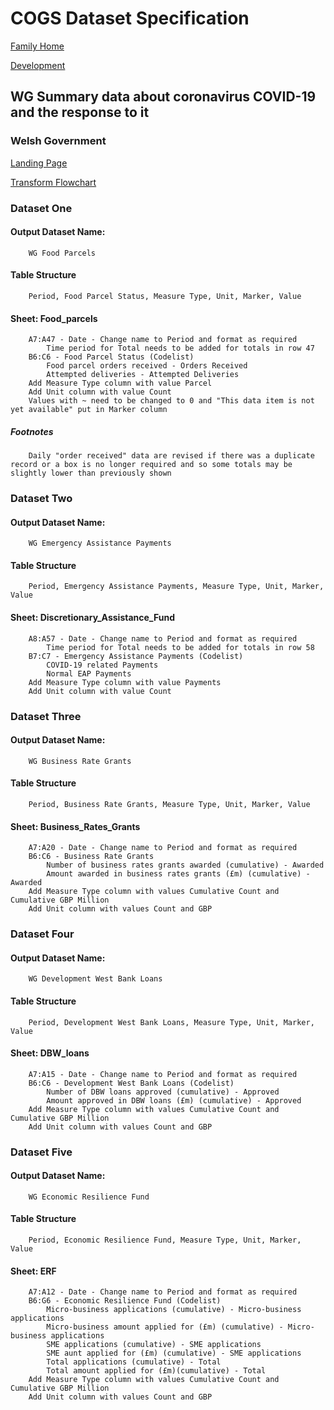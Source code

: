 # COGS Dataset Specification

[Family Home](https://gss-cogs.github.io/family-covid-19/datasets/specmenu.html)

[Development](https://gss-cogs.github.io/family-covid-19/datasets/index.html)

## WG Summary data about coronavirus  COVID-19  and the response to it 

### Welsh Government

[Landing Page](https://gov.wales/summary-data-about-coronavirus-covid-19-and-response-it)

[Transform Flowchart](https://gss-cogs.github.io/family-covid-19/datasets/specflowcharts.html?wg-summary-data-about-coronavirus-covid-19-and-the-response-to-it/flowchart.ttl)

### Dataset One

#### Output Dataset Name:

		WG Food Parcels

#### Table Structure

		Period, Food Parcel Status, Measure Type, Unit, Marker, Value

#### Sheet: Food_parcels

		A7:A47 - Date - Change name to Period and format as required
			Time period for Total needs to be added for totals in row 47
		B6:C6 - Food Parcel Status (Codelist)
			Food parcel orders received - Orders Received
			Attempted deliveries - Attempted Deliveries
		Add Measure Type column with value Parcel
		Add Unit column with value Count
		Values with ~ need to be changed to 0 and "This data item is not yet available" put in Marker column

##### Footnotes
		Daily "order received" data are revised if there was a duplicate record or a box is no longer required and so some totals may be slightly lower than previously shown

### Dataset Two

#### Output Dataset Name:

		WG Emergency Assistance Payments

#### Table Structure

		Period, Emergency Assistance Payments, Measure Type, Unit, Marker, Value

#### Sheet: Discretionary_Assistance_Fund

		A8:A57 - Date - Change name to Period and format as required
			Time period for Total needs to be added for totals in row 58
		B7:C7 - Emergency Assistance Payments (Codelist)
			COVID-19 related Payments
			Normal EAP Payments
		Add Measure Type column with value Payments
		Add Unit column with value Count

### Dataset Three

#### Output Dataset Name:

		WG Business Rate Grants

#### Table Structure

		Period, Business Rate Grants, Measure Type, Unit, Marker, Value
		
#### Sheet: Business_Rates_Grants

		A7:A20 - Date - Change name to Period and format as required
		B6:C6 - Business Rate Grants
			Number of business rates grants awarded (cumulative) - Awarded
			Amount awarded in business rates grants (£m) (cumulative) - Awarded
		Add Measure Type column with values Cumulative Count and Cumulative GBP Million
		Add Unit column with values Count and GBP 		

### Dataset Four

#### Output Dataset Name:

		WG Development West Bank Loans

#### Table Structure

		Period, Development West Bank Loans, Measure Type, Unit, Marker, Value
		
#### Sheet: DBW_loans

		A7:A15 - Date - Change name to Period and format as required
		B6:C6 - Development West Bank Loans (Codelist)
			Number of DBW loans approved (cumulative) - Approved
			Amount approved in DBW loans (£m) (cumulative) - Approved
		Add Measure Type column with values Cumulative Count and Cumulative GBP Million
		Add Unit column with values Count and GBP 

### Dataset Five

#### Output Dataset Name:

		WG Economic Resilience Fund
		
#### Table Structure

		Period, Economic Resilience Fund, Measure Type, Unit, Marker, Value
		
#### Sheet: ERF

		A7:A12 - Date - Change name to Period and format as required
		B6:G6 - Economic Resilience Fund (Codelist)
			Micro-business applications (cumulative) - Micro-business applications
			Micro-business amount applied for (£m) (cumulative) - Micro-business applications
			SME applications (cumulative) - SME applications
			SME aunt applied for (£m) (cumulative) - SME applications
			Total applications (cumulative) - Total
			Total amount applied for (£m)(cumulative) - Total 
		Add Measure Type column with values Cumulative Count and Cumulative GBP Million
		Add Unit column with values Count and GBP 
		

